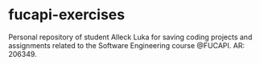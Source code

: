 # fucapi-exercises
Personal repository of student Alleck Luka for saving coding projects and assignments related to the Software Engineering course @FUCAPI. AR: 206349.
